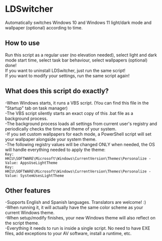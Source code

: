 # LDSwitcher
Automatically switches Windows 10 and Windows 11 light/dark mode and wallpaper (optional) according to time.  
  
  
  
## How to use
Run this script as a regular user (no elevation needed), select light and dark mode start time, select task bar behaviour, select wallpapers (optional) done!  
If you want to uninstall LDSwitcher, just run the same script!  
If you want to modify your settings, run the same script again!  
  
  
  
## What does this script do exactly?
-When Windows starts, it runs a VBS script. (You can find this file in the "Startup" tab on task manager)  
-The VBS script silently starts an exact copy of this .bat file as a background process.  
-The background process loads all settings from current user's registry and periodically checks the time and theme of your system.  
-If you set custom wallpapers for each mode, a PowerShell script will set your wallpaper alongside your system theme.  
-The following registry values will be changed ONLY when needed, the OS will handle everything needed to apply the theme:  
<code>Key: HKCU\SOFTWARE\Microsoft\Windows\CurrentVersion\Themes\Personalize - Value: AppsUseLightTheme</code>  
<code>Key: HKCU\SOFTWARE\Microsoft\Windows\CurrentVersion\Themes\Personalize - Value: SystemUsesLightTheme</code>  
  
  
  
## Other features
-Supports English and Spanish languages. Translators are welcome! :)  
-When running it, it will actually have the same color scheme as your current Windows theme.  
-When setup/modify finishes, your new Windows theme will also reflect on the script theme.  
-Everything it needs to run is inside a single script. No need to have EXE files, add exceptions to your AV software, install a runtime, etc.  
